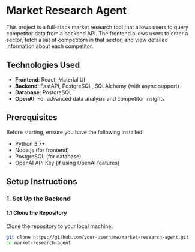 # Market Research Agent

This project is a full-stack market research tool that allows users to query competitor data from a backend API. The frontend allows users to enter a sector, fetch a list of competitors in that sector, and view detailed information about each competitor.

## Technologies Used

- **Frontend**: React, Material UI
- **Backend**: FastAPI, PostgreSQL, SQLAlchemy (with async support)
- **Database**: PostgreSQL
- **OpenAI**: For advanced data analysis and competitor insights

## Prerequisites

Before starting, ensure you have the following installed:

- Python 3.7+
- Node.js (for frontend)
- PostgreSQL (for database)
- OpenAI API Key (if using OpenAI features)

## Setup Instructions

### 1. Set Up the Backend

#### 1.1 Clone the Repository

Clone the repository to your local machine:

```bash
git clone https://github.com/your-username/market-research-agent.git
cd market-research-agent
